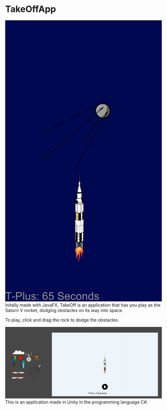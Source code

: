 # TakeOffApp
![gamescreen](refImages/Capture.PNG)
Initally made with JavaFX, TakeOff is an application that has you play as the Saturn V rocket, dodging obstacles on its way into space.

To play, click and drag the rock to dodge the obstacles.

![development_screen](refImages/cap2.PNG)
This is an application made in Unity in the programming language C#.
